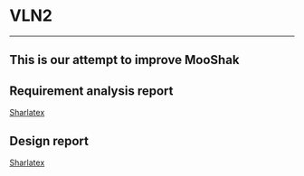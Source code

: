# VLN2
---
This is our attempt to improve MooShak
---
## Requirement analysis report
[Sharlatex](https://www.sharelatex.com/project/571df1f855374a8e523e6ed1)
## Design report
[Sharlatex](https://www.sharelatex.com/project/5720a4b67d70daab5ad359dd)
